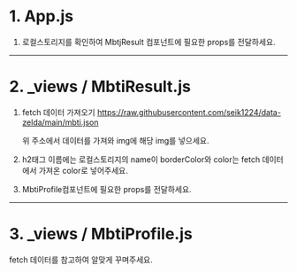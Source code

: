 # 1. App.js

1. 로컬스토리지를 확인하여 MbtjResult 컴포넌트에 필요한 props를 전달하세요.

---

# 2. \_views / MbtiResult.js

1. fetch 데이터 가져오기
   https://raw.githubusercontent.com/seik1224/data-zelda/main/mbti.json

   위 주소에서 데이터를 가져와 img에 해당 img를 넣으세요.

2. h2태그 이름에는 로컬스토리지의 name이 borderColor와 color는 fetch 데이터에서 가져온 color로 넣어주세요.

3. MbtiProfile컴포넌트에 필요한 props를 전달하세요.

---

# 3. \_views / MbtiProfile.js

fetch 데이터를 참고하여 알맞게 꾸며주세요.

